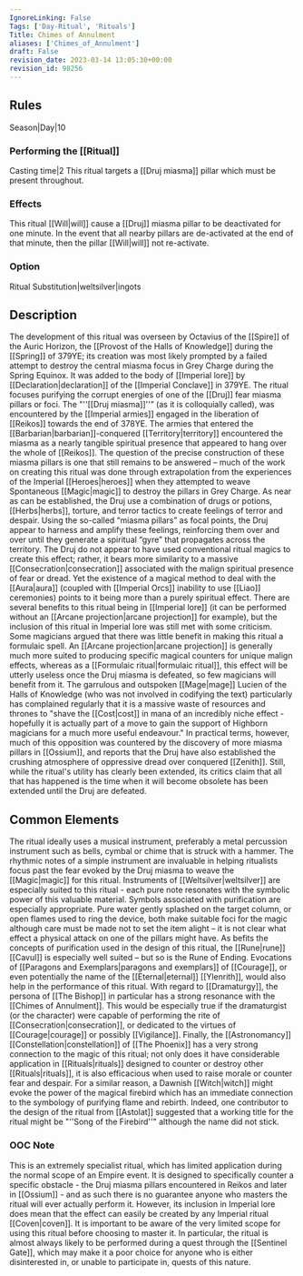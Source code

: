 ```yaml
---
IgnoreLinking: False
Tags: ['Day-Ritual', 'Rituals']
Title: Chimes of Annulment
aliases: ['Chimes_of_Annulment']
draft: False
revision_date: 2023-03-14 13:05:30+00:00
revision_id: 98256
---
```


## Rules
Season|Day|10
### Performing the [[Ritual]]
Casting time|2 This ritual targets a [[Druj miasma]] pillar which must be present throughout.
### Effects
This ritual [[Will|will]] cause a [[Druj]] miasma pillar to be deactivated for one minute. 
In the event that all nearby pillars are de-activated at the end of that minute, then the pillar [[Will|will]] not re-activate.
### Option
Ritual Substitution|weltsilver|ingots
## Description
The development of this ritual was overseen by Octavius of the [[Spire]] of the Auric Horizon, the [[Provost of the Halls of Knowledge]] during the [[Spring]] of 379YE; its creation was most likely prompted by a failed attempt to destroy the central miasma focus in Grey Charge during the Spring Equinox. It was added to the body of [[Imperial lore]] by [[Declaration|declaration]] of the [[Imperial Conclave]] in 379YE.
The ritual focuses purifying the corrupt energies of one of the [[Druj]] fear miasma pillars or foci. The "''[[Druj miasma]]''” (as it is colloquially called), was encountered by the [[Imperial armies]] engaged in the liberation of [[Reikos]] towards the end of 378YE. The armies that entered the [[Barbarian|barbarian]]-conquered [[Territory|territory]] encountered the miasma as a nearly tangible spiritual presence that appeared to hang over the whole of [[Reikos]].
The question of the precise construction of these miasma pillars is one that still remains to be answered – much of the work on creating this ritual was done through extrapolation from the experiences of the Imperial [[Heroes|heroes]] when they attempted to weave Spontaneous [[Magic|magic]] to destroy the pillars in Grey Charge. As near as can be established, the Druj use a combination of drugs or potions, [[Herbs|herbs]], torture, and terror tactics to create feelings of terror and despair. Using the so-called “miasma pillars” as focal points, the Druj appear to harness and amplify these feelings, reinforcing them over and over until they generate a spiritual “gyre” that propagates across the territory. 
The Druj do not appear to have used conventional ritual magics to create this effect; rather, it bears more similarity to a massive [[Consecration|consecration]] associated with the malign spiritual presence of fear or dread. Yet the existence of a magical method to deal with the [[Aura|aura]] (coupled with [[Imperial Orcs]] inability to use [[Liao]] ceremonies) points to it being more than a purely spiritual effect.
There are several benefits to this ritual being in [[Imperial lore]] (it can be performed without an [[Arcane projection|arcane projection]] for example), but the inclusion of this ritual in Imperial lore was still met with some criticism. Some magicians argued that there was little benefit in making this ritual a formulaic spell. An [[Arcane projection|arcane projection]] is generally much more suited to producing specific magical counters for unique malign effects, whereas as a [[Formulaic ritual|formulaic ritual]], this effect will be utterly useless once the Druj miasma is defeated, so few magicians will benefit from it. 
The garrulous and outspoken [[Mage|mage]] Lucien of the Halls of Knowledge (who was not involved in codifying the text) particularly has complained regularly that it is a massive waste of resources and thrones to "shave the [[Cost|cost]] in mana of an incredibly niche effect - hopefully it is actually part of a move to gain the support of Highborn magicians for a much more useful endeavour."
In practical terms, however, much of this opposition was countered by the discovery of more miasma pillars in [[Ossium]], and reports that the Druj have also established the crushing atmosphere of oppressive dread over conquered [[Zenith]]. Still, while the ritual's utility has clearly been extended, its critics claim that all that has happened is the time when it will become obsolete has been extended until the Druj are defeated.
## Common Elements
The ritual ideally uses a musical instrument, preferably a metal percussion instrument such as bells, cymbal or chime that is struck with a hammer. The rhythmic notes of a simple instrument are invaluable in helping ritualists focus past the fear evoked by the Druj miasma to weave the [[Magic|magic]] for this ritual. Instruments of [[Weltsilver|weltsilver]] are especially suited to this ritual - each pure note resonates with the symbolic power of this valuable material.
Symbols associated with purification are especially appropriate. Pure water gently splashed on the target column, or open flames used to ring the device, both make suitable foci for the magic although care must be made not to set the item alight – it is not clear what effect a physical attack on one of the pillars might have.
As befits the concepts of purification used in the design of this ritual, the [[Rune|rune]] [[Cavul]] is especially well suited – but so is the Rune of Ending. Evocations of [[Paragons and Exemplars|paragons and exemplars]] of [[Courage]], or even potentially the name of the [[Eternal|eternal]] [[Ylenrith]], would also help in the performance of this ritual.
With regard to [[Dramaturgy]], the persona of [[The Bishop]] in particular has a strong resonance with the [[Chimes of Annulment]]. This would be especially true if the dramaturgist (or the character) were capable of performing the rite of [[Consecration|consecration]], or dedicated to the virtues of [[Courage|courage]] or possibly [[Vigilance]].
Finally, the [[Astronomancy]] [[Constellation|constellation]] of [[The Phoenix]] has a very strong connection to the magic of this ritual; not only does it have considerable application in [[Rituals|rituals]] designed to counter or destroy other [[Rituals|rituals]], it is also efficacious when used to raise morale or counter fear and despair. For a similar reason, a Dawnish [[Witch|witch]] might evoke the power of the magical firebird which has an immediate connection to the symbology of purifying flame and rebirth. Indeed, one contributor to the design of the ritual from [[Astolat]] suggested that a working title for the ritual might be "''Song of the Firebird''" although the name did not stick.
### OOC Note
This is an extremely specialist ritual, which has limited application during the normal scope of an Empire event. It is designed to specifically counter a specific obstacle - the Druj miasma pillars encountered in Reikos and later in [[Ossium]] - and as such there is no guarantee anyone who masters the ritual will ever actually perform it. However, its inclusion in Imperial lore does mean that the effect can easily be created by any Imperial ritual [[Coven|coven]]. It is important to be aware of the very limited scope for using this ritual before choosing to master it. In particular, the ritual is almost always likely to be performed during a quest through the [[Sentinel Gate]], which may make it a poor choice for anyone who is either disinterested in, or unable to participate in, quests of this nature.